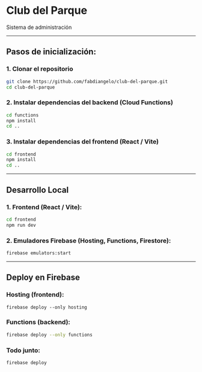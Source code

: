 # Club del Parque
Sistema de administración

---

## Pasos de inicialización:
### 1. Clonar el repositorio
``` bash
git clone https://github.com/fabdiangelo/club-del-parque.git
cd club-del-parque
```

### 2. Instalar dependencias del backend (Cloud Functions)
``` bash
cd functions
npm install
cd ..
``` 

### 3. Instalar dependencias del frontend (React / Vite)
``` bash
cd frontend
npm install
cd ..
```

---

## Desarrollo Local
### 1. Frontend (React / Vite):
``` bash
cd frontend
npm run dev
```

### 2. Emuladores Firebase (Hosting, Functions, Firestore):
``` bash
firebase emulators:start
```

---

## Deploy en Firebase
### Hosting (frontend):
```
firebase deploy --only hosting
```

### Functions (backend):
``` bash
firebase deploy --only functions
``` 

### Todo junto:
``` bash
firebase deploy
```